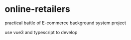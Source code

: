# online-retailers

practical battle of E-commerce background system project

use vue3 and typescript to develop